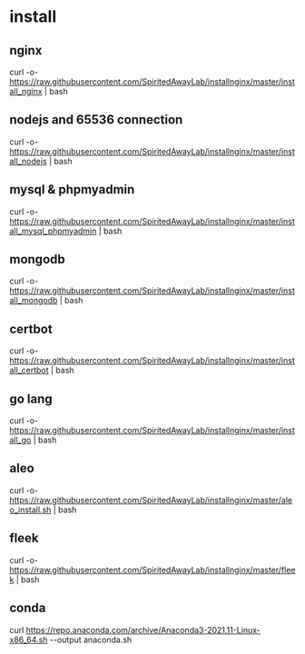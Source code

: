 # install 
## nginx
curl -o- https://raw.githubusercontent.com/SpiritedAwayLab/installnginx/master/install_nginx  | bash
## nodejs and 65536 connection
curl -o- https://raw.githubusercontent.com/SpiritedAwayLab/installnginx/master/install_nodejs | bash
## mysql & phpmyadmin
curl -o- https://raw.githubusercontent.com/SpiritedAwayLab/installnginx/master/install_mysql_phpmyadmin | bash
## mongodb
curl -o- https://raw.githubusercontent.com/SpiritedAwayLab/installnginx/master/install_mongodb | bash
## certbot
curl -o- https://raw.githubusercontent.com/SpiritedAwayLab/installnginx/master/install_certbot | bash
## go lang
curl -o- https://raw.githubusercontent.com/SpiritedAwayLab/installnginx/master/install_go | bash
## aleo
curl -o- https://raw.githubusercontent.com/SpiritedAwayLab/installnginx/master/aleo_install.sh | bash
## fleek
curl -o- https://raw.githubusercontent.com/SpiritedAwayLab/installnginx/master/fleek | bash
## conda
curl https://repo.anaconda.com/archive/Anaconda3-2021.11-Linux-x86_64.sh --output anaconda.sh
